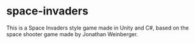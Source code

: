 # space-invaders
This is a Space Invaders style game made in Unity and C#, based on the space shooter game made by Jonathan Weinberger.

